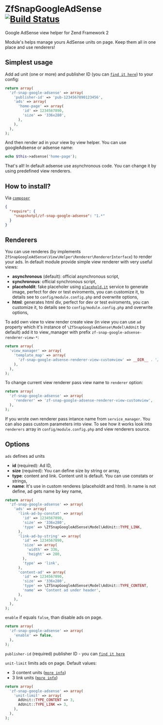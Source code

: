 ZfSnapGoogleAdSense [![Build Status](https://travis-ci.org/snapshotpl/ZfSnapGoogleAdSense.png?branch=master)](https://travis-ci.org/snapshotpl/ZfSnapGoogleAdSense)
===================

Google AdSense view helper for Zend Framework 2

Module's helps manage yours AdSense units on page. Keep them all in one place and use renderers!

Simplest usage
--------------
Add ad unit (one or more) and publisher ID (you can [`find it here`](https://www.google.com/adsense/app#accountInformation)) to your config:

```php
return array(
  'zf-snap-google-adsense' => array(
    'publisher-id' => 'pub-1234567890123456',
    'ads' => array(
      'home-page' => array(
        'id' => 1234567890,
        'size' => '336x280',
      ),
    ),
  ),
);
```

And then render ad in your view by view helper. You can use googleAdsense or adsense name:

```php
echo $this->adsense('home-page');
```
That's all!
In default adsense use asynchronous code. You can change it by using predefined view renderers.

How to install?
---------------

Via [`composer`](https://getcomposer.org/)
```json
{
  "require": {
    "snapshotpl/zf-snap-google-adsense": "1.*"
  }
}
```

Renderers
--------

You can use renderes (by implements `ZfSnapGoogleAdSense\View\Helper\Renderer\RendererInterface`) to render your ads. In default module provide simple view renderer with very useful views:
* **asynchronous** (default): official asynchronous script,
* **synchronous**: official synchronous script,
* **placeholdit**: fake placeholer using [`placehold.it`](http://placehold.it/) service to generate image, perfect for dev or test eviroments, you can customize it, to details see to `config/module.config.php` and overwrite options,
* **html**: generates html div, perfect for dev or test eviroments, you can customize it, to details see to `config/module.config.php` and overwrite options,

To add own view to view render create view (in view you can use `ad` property which it's instance of `\ZfSnapGoogleAdSense\Model\AdUnit` by default) add it to view_manager with prefix `zf-snap-google-adsense-renderer-view-*`:

```php
return array(
  'view_manager' => array(
    'template_map' => array(
      'zf-snap-google-adsense-renderer-view-customview' => __DIR__ . '/my-awesome-custom-view.phtml',
    ),
  ),
);
```

To change current view renderer pass view name to `renderer` option:

```php
return array(
  'zf-snap-google-adsense' => array(
    'renderer' => 'zf-snap-google-adsense-renderer-view-customview',
  ),
);
```

If you wrote own renderer pass intance name from `service_manager`. You can also pass custom parameters into view. To see how it works look into `renderers` array in `config/module.config.php` and view renderers source.

Options
-------

`ads` defines ad units
* **id** (required): Ad ID,
* **size** (required): You can define size by string or array,
* **type**: content and link. Content unit is default. You can use constats or strings,
* **name**: It's use in custom renderes (placeholdit and html). In name is not define, ad gets name by key name,

```php
return array(
  'zf-snap-google-adsense' => array(
    'ads' => array(
      'link-ad-by-constat' => array(
        'id' => 1234567890,
        'size' => '336x280',
        'type' => \ZfSnapGoogleAdSense\Model\AdUnit::TYPE_LINK,
      ),
      'link-ad-by-string' => array(
        'id' => 1234567890,
        'size' => array(
          'width' => 336,
          'height' => 280,
        ),
        'type' => 'link',
      ),
      'content-ad' => array(
        'id' => 1234567890,
        'size' => '336x280',
        'type' => \ZfSnapGoogleAdSense\Model\AdUnit::TYPE_CONTENT,
        'name' => 'Content ad under header',
      ),
    ),
  ),
);
```

`enable` if equals `false`, than disable ads on page.

```php
return array(
  'zf-snap-google-adsense' => array(
    'enable' => false,
  ),
);
```

`publisher-id` (required) publisher ID - you can [`find it here`](https://www.google.com/adsense/app#accountInformation)

`unit-limit` limits ads on page. Default values:
* 3 content units ([`more info`](https://support.google.com/adsense/answer/1346295#Google_ad_limit_per_page))
* 3 link units ([`more info`](https://support.google.com/adsense/answer/1346295#Google_link_unit_limit_per_page))

```php
return array(
  'zf-snap-google-adsense' => array(
    'unit-limit' => array(
      AdUnit::TYPE_CONTENT => 3,
      AdUnit::TYPE_LINK => 3,
    ),
  ),
);
```
